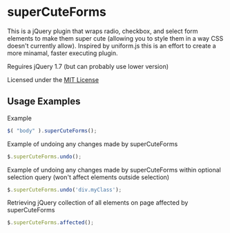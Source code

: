 superCuteForms
==============

This is a jQuery plugin that wraps radio, checkbox, and select form elements to make them super cute (allowing you to style them in a way CSS doesn't currently allow).  Inspired by uniform.js this is an effort to create a more minamal, faster executing plugin.

Reguires jQuery 1.7 (but can probably use lower version)

Licensed under the [MIT License](http://www.opensource.org/licenses/mit-license.php)

Usage Examples
--------------

Example
```javascript
$( "body" ).superCuteForms();
```

Example of undoing any changes made by superCuteForms
```javascript
$.superCuteForms.undo();
```

Example of undoing any changes made by superCuteForms within optional selection query (won't affect elements outside selection)
```javascript
$.superCuteForms.undo('div.myClass');
```

Retrieving jQuery collection of all elements on page affected by superCuteForms
```javascript
$.superCuteForms.affected();
```
